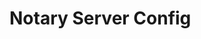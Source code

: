 <!--[metadata]>
+++
title = "Notary Server Config"
description = "Config for Notary Server"
keywords = ["docker, notary, server, config"]
[menu.main]
parent="mn_notary"
+++
<![end-metadata]-->

# Notary Server Config